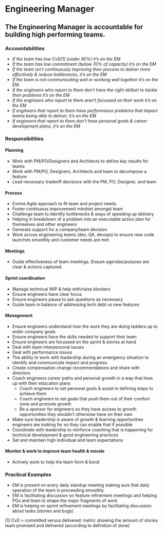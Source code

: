 # Engineering Manager

## The Engineering Manager is accountable for building high performing teams.

### Accountabilities
* *If the team has low CvD[1] (under 90%) it’s on the EM*
* *If the team has low commitment (below 70% of capacity) it’s on the EM*
* *If the team isn’t continuously improving their process to deliver more effectively & reduce bottlenecks, it’s on the EM*
* *If the team is not communicating well or working well together it’s on the EM.*
* *If the engineers who report to them don’t have the right skillset to tackle their problems it’s on the EM*
* *If the engineers who report to them aren’t focussed on their work it’s on the EM*
* *If engineers that report to them have performance problems that impact teams being able to deliver, it’s on the EM*
* *If engineers that report to them don’t have personal goals & career development plans, it’s on the EM*


### Responsibilities
#### Planning
* Work with PM/PO/Designers and Architects to define key results for teams
* Work with PM/PO, Designers, Architects and team to decompose a feature
* Lead necessary tradeoff decisions with the PM, PO, Designer, and team

#### Process
* Evolve Agile approach to fit team and project needs.
* Foster continuous improvement mindset amongst team
* Challenge team to identify bottlenecks & ways of speeding up delivery
* Helping in breakdown of a problem into an executable action plan for themselves and other engineers 
* Generate support for a company/team decision
* Work across engineering teams (dev, QA, devops) to ensure new code launches smoothly and customer needs are met
#### Meetings
* Guide effectiveness of team meetings. Ensure agendas/purpose are clear & actions captured. 

#### Sprint coordination
* Manage technical WIP & help with/raise blockers
* Ensure engineers have clear focus
* Ensure engineers pause to ask questions as necessary
* Guide team in balance of addressing tech debt vs new features


#### Management
* Ensure engineers understand how the work they are doing ladders up to wider company goals
* Ensure engineers have the skills needed to support their team
* Ensure engineers are focussed on the sprint & stories at hand
* Deal with team interpersonal issues
* Deal with performance issues 
* The ability to work with leadership during an emergency situation to identify and communicate impact and progress
* Create compensation change recommendations and share with directors
* Coach engineers career paths and personal growth in a way that lines up with their education plans
   * Coach engineers to set personal goals & assist in defining steps to achieve them
   * Coach engineers to set goals that push them out of their comfort zone and promote growth
   * Be a sponsor for engineers so they have access to growth opportunities they wouldn’t otherwise have on their own
* Make sure leadership is aware of growth & learning opportunities engineers are looking for so they can enable that if possible
* Coordinate with leadership to reinforce coaching that is happening for technical development & good engineering practices
* Set and maintain high individual and team expectations

#### Monitor & work to improve team health & morale
* Actively work to help the team form & bond

### Practical Examples
* EM is present on every daily standup meeting making sure that daily operation of the team is proceeding smoothly
* EM is facilitating discussion on feature refinement meetings and helping POs and team to shape the major fragments of work
* EM is helping on sprint refinement meetings by facilitating discussion about tasks (stories and bugs)

[1] CvD = committed versus delivered: metric showing the amount of stories team promised and delivered (according to definition of done)

